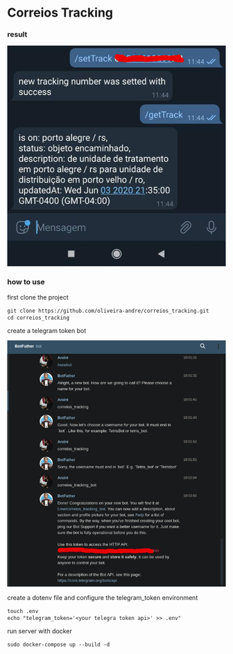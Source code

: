 # Correios Tracking

### result

![result](./tmp/result_telegram_bot.png)

### how to use

first clone the project

```
git clone https://github.com/oliveira-andre/correios_tracking.git
cd correios_tracking
```

create a telegram token bot

![telegram token bot](./tmp/new_bot_print.png)

create a dotenv file and configure the telegram_token environment

```
touch .env
echo "telegram_token='<your telegra token api>' >> .env"
```

run server with docker

```
sudo docker-compose up --build -d
```
